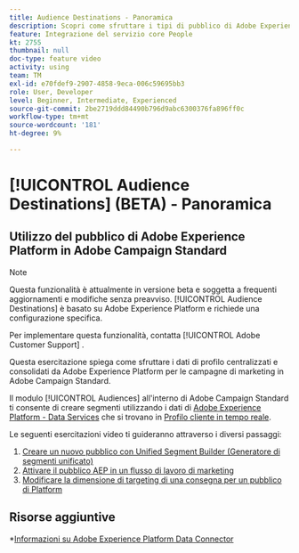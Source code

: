 ```yaml
---
title: Audience Destinations - Panoramica
description: Scopri come sfruttare i tipi di pubblico di Adobe Experience Platform (AEP) in Adobe Campaign Standard (ACS)
feature: Integrazione del servizio core People
kt: 2755
thumbnail: null
doc-type: feature video
activity: using
team: TM
exl-id: e70fdef9-2907-4858-9eca-006c59695bb3
role: User, Developer
level: Beginner, Intermediate, Experienced
source-git-commit: 2be2719ddd84490b796d9abc6300376fa896ff0c
workflow-type: tm+mt
source-wordcount: '181'
ht-degree: 9%

---
```


# [!UICONTROL Audience Destinations] (BETA) - Panoramica

## Utilizzo del pubblico di Adobe Experience Platform in Adobe Campaign Standard

>[!NOTE]
>
>Questa funzionalità è attualmente in versione beta e soggetta a frequenti aggiornamenti e modifiche senza preavviso. [!UICONTROL Audience Destinations] è basato su Adobe Experience Platform e richiede una configurazione specifica.
>
>Per implementare questa funzionalità, contatta [!UICONTROL Adobe Customer Support] .


Questa esercitazione spiega come sfruttare i dati di profilo centralizzati e consolidati da Adobe Experience Platform per le campagne di marketing in Adobe Campaign Standard.

Il modulo [!UICONTROL Audiences] all&#39;interno di Adobe Campaign Standard ti consente di creare segmenti utilizzando i dati di [Adobe Experience Platform - Data Services](https://www.adobe.io/apis/experienceplatform/home/services.html) che si trovano in [Profilo cliente in tempo reale](https://docs.adobe.com/content/help/en/platform-learn/tutorials/profiles/understanding-the-real-time-customer-profile.html).

Le seguenti esercitazioni video ti guideranno attraverso i diversi passaggi:

1. [Creare un nuovo pubblico con Unified Segment Builder (Generatore di segmenti unificato)](/help/profiles-and-audiences/audience-destinations/creating-audiences-using-segment-builder.md)
2. [Attivare il pubblico AEP in un flusso di lavoro di marketing](/help/profiles-and-audiences/audience-destinations/activating-aep-audiences.md)
3. [Modificare la dimensione di targeting di una consegna per un pubblico di Platform](/help/profiles-and-audiences/audience-destinations/changing-targeting-dimension.md)

## Risorse aggiuntive

*[Informazioni su Adobe Experience Platform Data Connector](/help/administrating/adobe-experience-platform-data-connector/understanding-the-adobe-experience-platform-data-connector.md)
